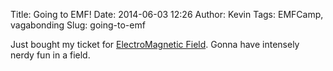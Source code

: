 Title: Going to EMF!
Date: 2014-06-03 12:26
Author: Kevin
Tags: EMFCamp, vagabonding
Slug: going-to-emf

Just bought my ticket for [ElectroMagnetic
Field](https://www.emfcamp.org/). Gonna have intensely nerdy fun in a
field.
